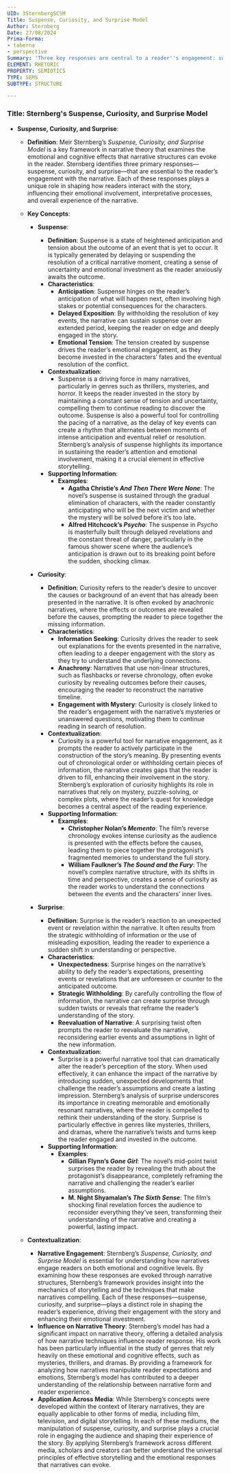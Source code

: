 ```yaml
---
UID: 3SternbergSCSM
Title: Suspense, Curiosity, and Surprise Model
Author: Sternberg
Date: 27/08/2024
Prima-Forma:
- taberna
- perspective
Summary: 'Three key responses are central to a reader''s engagement: suspense, curiosity, and surprise.'
ELEMENT: RHETORIC
PROPERTY: SEMIOTICS
TYPE: SEMS
SUBTYPE: STRUCTURE

---
```

### Title: **Sternberg's Suspense, Curiosity, and Surprise Model**

- **Suspense, Curiosity, and Surprise**:
  - **Definition**: Meir Sternberg’s *Suspense, Curiosity, and Surprise Model* is a key framework in narrative theory that examines the emotional and cognitive effects that narrative structures can evoke in the reader. Sternberg identifies three primary responses—suspense, curiosity, and surprise—that are essential to the reader’s engagement with the narrative. Each of these responses plays a unique role in shaping how readers interact with the story, influencing their emotional involvement, interpretative processes, and overall experience of the narrative.

  - **Key Concepts**:

    - **Suspense**:
      - **Definition**: Suspense is a state of heightened anticipation and tension about the outcome of an event that is yet to occur. It is typically generated by delaying or suspending the resolution of a critical narrative moment, creating a sense of uncertainty and emotional investment as the reader anxiously awaits the outcome.
      - **Characteristics**:
        - **Anticipation**: Suspense hinges on the reader’s anticipation of what will happen next, often involving high stakes or potential consequences for the characters.
        - **Delayed Exposition**: By withholding the resolution of key events, the narrative can sustain suspense over an extended period, keeping the reader on edge and deeply engaged in the story.
        - **Emotional Tension**: The tension created by suspense drives the reader’s emotional engagement, as they become invested in the characters’ fates and the eventual resolution of the conflict.
      - **Contextualization**:
        - Suspense is a driving force in many narratives, particularly in genres such as thrillers, mysteries, and horror. It keeps the reader invested in the story by maintaining a constant sense of tension and uncertainty, compelling them to continue reading to discover the outcome. Suspense is also a powerful tool for controlling the pacing of a narrative, as the delay of key events can create a rhythm that alternates between moments of intense anticipation and eventual relief or resolution. Sternberg’s analysis of suspense highlights its importance in sustaining the reader’s attention and emotional involvement, making it a crucial element in effective storytelling.
      - **Supporting Information**:
        - **Examples**:
          - **Agatha Christie’s *And Then There Were None***: The novel’s suspense is sustained through the gradual elimination of characters, with the reader constantly anticipating who will be the next victim and whether the mystery will be solved before it’s too late.
          - **Alfred Hitchcock’s *Psycho***: The suspense in *Psycho* is masterfully built through delayed revelations and the constant threat of danger, particularly in the famous shower scene where the audience’s anticipation is drawn out to its breaking point before the sudden, shocking climax.

    - **Curiosity**:
      - **Definition**: Curiosity refers to the reader’s desire to uncover the causes or background of an event that has already been presented in the narrative. It is often evoked by anachronic narratives, where the effects or outcomes are revealed before the causes, prompting the reader to piece together the missing information.
      - **Characteristics**:
        - **Information Seeking**: Curiosity drives the reader to seek out explanations for the events presented in the narrative, often leading to a deeper engagement with the story as they try to understand the underlying connections.
        - **Anachrony**: Narratives that use non-linear structures, such as flashbacks or reverse chronology, often evoke curiosity by revealing outcomes before their causes, encouraging the reader to reconstruct the narrative timeline.
        - **Engagement with Mystery**: Curiosity is closely linked to the reader’s engagement with the narrative’s mysteries or unanswered questions, motivating them to continue reading in search of resolution.
      - **Contextualization**:
        - Curiosity is a powerful tool for narrative engagement, as it prompts the reader to actively participate in the construction of the story’s meaning. By presenting events out of chronological order or withholding certain pieces of information, the narrative creates gaps that the reader is driven to fill, enhancing their involvement in the story. Sternberg’s exploration of curiosity highlights its role in narratives that rely on mystery, puzzle-solving, or complex plots, where the reader’s quest for knowledge becomes a central aspect of the reading experience.
      - **Supporting Information**:
        - **Examples**:
          - **Christopher Nolan’s *Memento***: The film’s reverse chronology evokes intense curiosity as the audience is presented with the effects before the causes, leading them to piece together the protagonist’s fragmented memories to understand the full story.
          - **William Faulkner’s *The Sound and the Fury***: The novel’s complex narrative structure, with its shifts in time and perspective, creates a sense of curiosity as the reader works to understand the connections between the events and the characters’ inner lives.

    - **Surprise**:
      - **Definition**: Surprise is the reader’s reaction to an unexpected event or revelation within the narrative. It often results from the strategic withholding of information or the use of misleading exposition, leading the reader to experience a sudden shift in understanding or perspective.
      - **Characteristics**:
        - **Unexpectedness**: Surprise hinges on the narrative’s ability to defy the reader’s expectations, presenting events or revelations that are unforeseen or counter to the anticipated outcome.
        - **Strategic Withholding**: By carefully controlling the flow of information, the narrative can create surprise through sudden twists or reveals that reframe the reader’s understanding of the story.
        - **Reevaluation of Narrative**: A surprising twist often prompts the reader to reevaluate the narrative, reconsidering earlier events and assumptions in light of the new information.
      - **Contextualization**:
        - Surprise is a powerful narrative tool that can dramatically alter the reader’s perception of the story. When used effectively, it can enhance the impact of the narrative by introducing sudden, unexpected developments that challenge the reader’s assumptions and create a lasting impression. Sternberg’s analysis of surprise underscores its importance in creating memorable and emotionally resonant narratives, where the reader is compelled to rethink their understanding of the story. Surprise is particularly effective in genres like mysteries, thrillers, and dramas, where the narrative’s twists and turns keep the reader engaged and invested in the outcome.
      - **Supporting Information**:
        - **Examples**:
          - **Gillian Flynn’s *Gone Girl***: The novel’s mid-point twist surprises the reader by revealing the truth about the protagonist’s disappearance, completely reframing the narrative and challenging the reader’s earlier assumptions.
          - **M. Night Shyamalan’s *The Sixth Sense***: The film’s shocking final revelation forces the audience to reconsider everything they’ve seen, transforming their understanding of the narrative and creating a powerful, lasting impact.

  - **Contextualization**:
    - **Narrative Engagement**: Sternberg’s *Suspense, Curiosity, and Surprise Model* is essential for understanding how narratives engage readers on both emotional and cognitive levels. By examining how these responses are evoked through narrative structures, Sternberg’s framework provides insight into the mechanics of storytelling and the techniques that make narratives compelling. Each of these responses—suspense, curiosity, and surprise—plays a distinct role in shaping the reader’s experience, driving their engagement with the story and enhancing their emotional investment.
    - **Influence on Narrative Theory**: Sternberg’s model has had a significant impact on narrative theory, offering a detailed analysis of how narrative techniques influence reader response. His work has been particularly influential in the study of genres that rely heavily on these emotional and cognitive effects, such as mysteries, thrillers, and dramas. By providing a framework for analyzing how narratives manipulate reader expectations and emotions, Sternberg’s model has contributed to a deeper understanding of the relationship between narrative form and reader experience.
    - **Application Across Media**: While Sternberg’s concepts were developed within the context of literary narratives, they are equally applicable to other forms of media, including film, television, and digital storytelling. In each of these mediums, the manipulation of suspense, curiosity, and surprise plays a crucial role in engaging the audience and shaping their experience of the story. By applying Sternberg’s framework across different media, scholars and creators can better understand the universal principles of effective storytelling and the emotional responses that narratives can evoke.